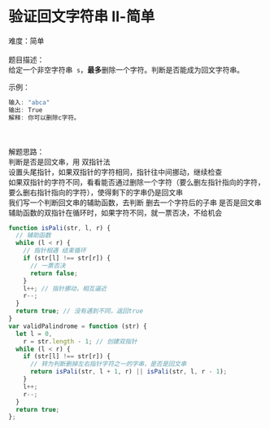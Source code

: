 # 验证回文字符串 Ⅱ-简单

难度：简单<br />
<br />题目描述：<br />给定一个非空字符串  `s`，**最多**删除一个字符。判断是否能成为回文字符串。

示例：

```javascript
输入: "abca"
输出: True
解释: 你可以删除c字符。
```

<br />
<br />解题思路：<br />判断是否是回文串，用 双指针法<br />设置头尾指针，如果双指针的字符相同，指针往中间挪动，继续检查<br />如果双指针的字符不同，看看能否通过删除一个字符（要么删左指针指向的字符，要么删右指针指向的字符），使得剩下的字串仍是回文串<br />我们写一个判断回文串的辅助函数，去判断 删去一个字符后的子串 是否是回文串<br />辅助函数的双指针在循环时，如果字符不同，就一票否决，不给机会<br />

```javascript
function isPali(str, l, r) {
  // 辅助函数
  while (l < r) {
    // 指针相遇 结束循环
    if (str[l] !== str[r]) {
      // 一票否决
      return false;
    }
    l++; // 指针挪动，相互逼近
    r--;
  }
  return true; // 没有遇到不同，返回true
}
var validPalindrome = function (str) {
  let l = 0,
    r = str.length - 1; // 创建双指针
  while (l < r) {
    if (str[l] !== str[r]) {
      // 转为判断删掉左右指针字符之一的字串，是否是回文串
      return isPali(str, l + 1, r) || isPali(str, l, r - 1);
    }
    l++;
    r--;
  }
  return true;
};
```

